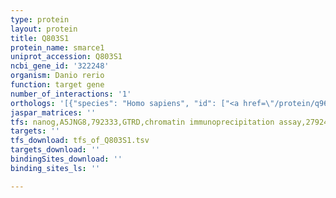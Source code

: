 ```yaml
---
type: protein
layout: protein
title: Q803S1
protein_name: smarce1
uniprot_accession: Q803S1
ncbi_gene_id: '322248'
organism: Danio rerio
function: target gene
number_of_interactions: '1'
orthologs: '[{"species": "Homo sapiens", "id": ["<a href=\"/protein/q969g3\">Q969G3</a>"]}, {"species": "Mus musculus", "id": ["<a href=\"/protein/o54941\">O54941</a>"]}, {"species": "Rattus norvegicus", "id": ["A0A0G2KAP8"]}, {"species": "Caenorhabditis elegans", "id": ["<a href=\"/protein/q9bl39\">Q9BL39</a>"]}]'
jaspar_matrices: ''
tfs: nanog,A5JNG8,792333,GTRD,chromatin immunoprecipitation assay,27924024%5Buid%5D,No
targets: ''
tfs_download: tfs_of_Q803S1.tsv
targets_download: ''
bindingSites_download: ''
binding_sites_ls: ''

---
```

